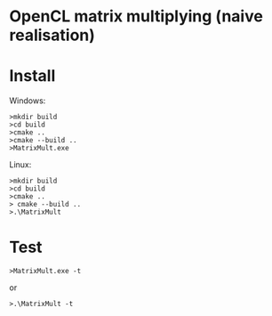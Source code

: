 # OpenCL matrix multiplying (naive realisation)


# Install
Windows:
```
>mkdir build
>cd build
>cmake ..
>cmake --build ..
>MatrixMult.exe
```
Linux:
```
>mkdir build
>cd build
>cmake ..
> cmake --build ..
>.\MatrixMult
```

# Test
```
>MatrixMult.exe -t 
```
or
```
>.\MatrixMult -t
```
